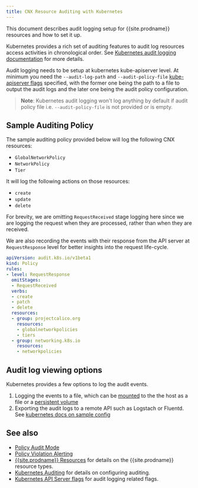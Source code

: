 ```yaml
---
title: CNX Resource Auditing with Kubernetes
---
```


This document describes audit logging setup for {{site.prodname}}
resources and how to set it up.

Kubernetes provides a rich set of auditing features to audit log resources access
activities in chronological order. See [Kubernetes audit logging documentation](https://kubernetes.io/docs/tasks/debug-application-cluster/audit/) for more details.

Audit logging needs to be setup at kubernetes kube-apiserver level. 
At minimum you need the `--audit-log-path` and `--audit-policy-file` [kube-apiserver flags](https://kubernetes.io/docs/reference/generated/kube-apiserver/)
specified, with the former one being the path to a file to output the audit logs and the
later one being the audit policy configuration.

> **Note**: Kubernetes audit logging won't log anything by default if audit policy file
> i.e. `--audit-policy-file` is not provided or is empty.

## Sample Auditing Policy

The sample auditing policy provided below will log the following CNX resources:

- `GlobalNetworkPolicy`
- `NetworkPolicy`
- `Tier`

It will log the following actions on those resources:

- `create`
- `update`
- `delete`

For brevity, we are omitting `RequestReceived` stage logging here since we are logging
the request when they are processed, rather than when they are received.

We are also recording the events with their response from the API server at `RequestResponse` level
for better insights into the request life-cycle. 

```yaml
apiVersion: audit.k8s.io/v1beta1
kind: Policy
rules:
- level: RequestResponse
  omitStages:
  - RequestReceived
  verbs:
  - create
  - patch
  - delete
  resources:
  - group: projectcalico.org
    resources:
    - globalnetworkpolicies
    - tiers
  - group: networking.k8s.io
    resources:
    - networkpolicies
```


## Audit log viewing options

Kubernetes provides a few options to log the audit events.

1. Logging the events to a file, which can be [mounted](https://kubernetes.io/docs/concepts/storage/volumes/) to the the host as a file or a [persistent volume](https://kubernetes.io/docs/concepts/storage/persistent-volumes/)
1. Exporting the audit logs to a remote API such as Logstach or Fluentd. See [kubernetes docs on sample config](https://kubernetes.io/docs/tasks/debug-application-cluster/audit/#log-collector-examples)



## See also

- [Policy Audit Mode](policy-auditing)
- [Policy Violation Alerting](policy-violations)
- [{{site.prodname}} Resources]({{site.baseurl}}/{{page.version}}/reference/calicoctl/resources/) for details on the {{site.prodname}} resource types.
- [Kubernetes Auditing](https://kubernetes.io/docs/tasks/debug-application-cluster/audit/) for details on configuring auditing.
- [Kubernetes API Server flags](https://kubernetes.io/docs/reference/generated/kube-apiserver/) for audit logging related flags.
